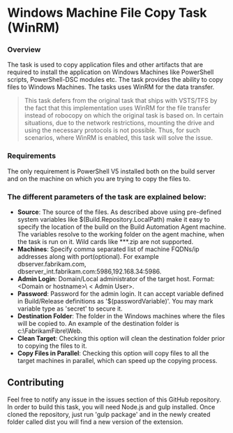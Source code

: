# Windows Machine File Copy Task (WinRM)
### Overview
The task is used to copy application files and other artifacts that are required to install the application on Windows Machines like PowerShell scripts, PowerShell-DSC modules etc. The task provides the ability to copy files to Windows Machines. The tasks uses WinRM for the data transfer.


> This task defers from the original task that ships with VSTS/TFS by the fact that this implementation uses WinRM for the file transfer instead of robocopy on which the original task is based on.
In certain situations, due to the network restrictions, mounting the drive and using the necessary protocols is not possible. Thus, for such scenarios, where WinRM is enabled, this task will solve the issue.

### Requirements

The only requirement is PowerShell V5 installed both on the build server and on the machine on which you are trying to copy the files to.

### The different parameters of the task are explained below:

*	**Source**: The source of the files. As described above using pre-defined system variables like $(Build.Repository.LocalPath) make it easy to specify the location of the build on the Build Automation Agent machine. The variables resolve to the working folder on the agent machine, when the task is run on it. Wild cards like **\*.zip are not supported.
* **Machines**: Specify comma separated list of machine FQDNs/ip addresses along with port(optional). For example dbserver.fabrikam.com, dbserver_int.fabrikam.com:5986,192.168.34:5986.  
* **Admin Login**: Domain/Local administrator of the target host. Format: &lt;Domain or hostname&gt;\ &lt; Admin User&gt;.  
* **Password**:  Password for the admin login. It can accept variable defined in Build/Release definitions as '$(passwordVariable)'. You may mark variable type as 'secret' to secure it.  
*	**Destination Folder**: The folder in the Windows machines where the files will be copied to. An example of the destination folder is c:\FabrikamFibre\Web.
*	**Clean Target**: Checking this option will clean the destination folder prior to copying the files to it.
*	**Copy Files in Parallel**: Checking this option will copy files to all the target machines in parallel, which can speed up the copying process.


## Contributing

Feel free to notify any issue in the issues section of this GitHub repository.
In order to build this task, you will need Node.js and gulp installed. Once cloned the repository, just run 'gulp package' and in the newly created folder called dist you will find a new version of the extension.